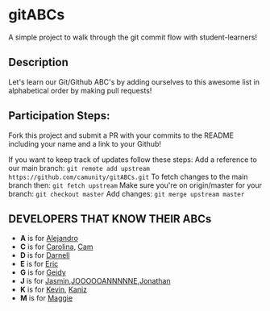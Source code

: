 # gitABCs
A simple project to walk through the git commit flow with student-learners!

## Description
Let's learn our Git/Github ABC's by adding ourselves to this awesome list in alphabetical order by making pull requests!

## Participation Steps: 
Fork this project and submit a PR with your commits to the README including your name and a link to your Github! 

If you want to keep track of updates follow these steps:
Add a reference to our main branch: `git remote add upstream https://github.com/camunity/gitABCs.git`
To fetch changes to the main branch then: `git fetch upstream` 
Make sure you're on origin/master for your branch: `git checkout master`
Add changes: `git merge upstream master` 

## DEVELOPERS THAT KNOW THEIR ABCs
* **A** is for [Alejandro](https://github.com/alejo4373)
* **C** is for [Carolina](https://github.com/crestrepo12), [Cam](https://github.com/camunity)
* **D** is for [Darnell](https://github.com/Darnell10) 
* **E** is for [Eric](https://github.com/husheric)
* **G** is for [Geidy](https://github.com/Geidy)
* **J** is for [Jasmin](https://github.com/jasmincher),[JOOOOOANNNNNE](https://media.giphy.com/media/n9dkax2Z0eCTC/giphy.gif),[Jonathan](https://github.com/JonTrader)
* **K** is for [Kevin](https://github.com/kevina101), [Kaniz](https://github.com/knzknz)
* **M** is for [Maggie](https://github.com/margarethchan)




